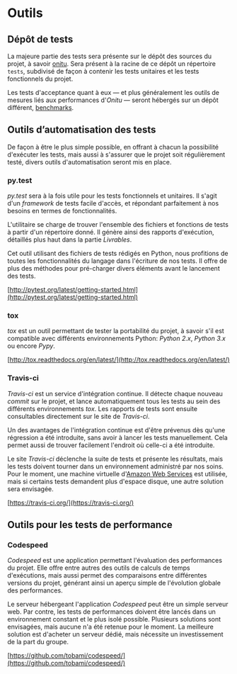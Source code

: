 # Outils

## Dépôt de tests

La majeure partie des tests sera présente sur le dépôt des sources du projet, à savoir [onitu](https://github.com/onitu/onitu). Sera présent à la racine de ce dépôt un répertoire `tests`, subdivisé de façon à contenir les tests unitaires et les tests fonctionnels du projet.

Les tests d'acceptance quant à eux — et plus généralement les outils de mesures liés aux performances d'*Onitu* — seront hébergés sur un dépôt différent, [benchmarks](https://github.com/onitu/benchmarks).


## Outils d’automatisation des tests

De façon à être le plus simple possible, en offrant à chacun la possibilité d'exécuter les tests, mais aussi à s'assurer que le projet soit régulièrement testé, divers outils d'automatisation seront mis en place.

### py.test

*py.test* sera à la fois utile pour les tests fonctionnels et unitaires. Il s'agit d'un *framework* de tests facile d'accès, et répondant parfaitement à nos besoins en termes de fonctionnalités.

L'utilitaire se charge de trouver l'ensemble des fichiers et fonctions de tests à partir d'un répertoire donné. Il génère ainsi des rapports d'exécution, détaillés plus haut dans la partie *Livrables*.

Cet outil utilisant des fichiers de tests rédigés en Python, nous profitions de toutes les fonctionnalités du langage dans l'écriture de nos tests. Il offre de plus des méthodes pour pré-charger divers éléments avant le lancement des tests.

[http://pytest.org/latest/getting-started.html](http://pytest.org/latest/getting-started.html)

### tox

*tox* est un outil permettant de tester la portabilité du projet, à savoir s'il est compatible avec différents environnements Python: *Python 2.x*, *Python 3.x* ou encore *Pypy*.

[http://tox.readthedocs.org/en/latest/](http://tox.readthedocs.org/en/latest/)

### Travis-ci

*Travis-ci* est un service d'intégration continue. Il détecte chaque nouveau *commit* sur le projet, et lance automatiquement tous les tests au sein des différents environnements *tox*. Les rapports de tests sont ensuite consultables directement sur le site de *Travis-ci*.

Un des avantages de l'intégration continue est d'être prévenus dès qu'une régression a été introduite, sans avoir à lancer les tests manuellement. Cela permet aussi de trouver facilement l'endroit où celle-ci a été introduite.

Le site *Travis-ci* déclenche la suite de tests et présente les résultats, mais les tests doivent tourner dans un environnement administré par nos soins. Pour le moment, une machine virtuelle d'[Amazon Web Services](http://aws.amazon.com/fr/) est utilisée, mais si certains tests demandent plus d'espace disque, une autre solution sera envisagée.

[https://travis-ci.org/](https://travis-ci.org/)

## Outils pour les tests de performance

### Codespeed

*Codespeed* est une application permettant l'évaluation des performances du projet. Elle offre entre autres des outils de calculs de temps d'exécutions, mais aussi permet des comparaisons entre différentes versions du projet, générant ainsi un aperçu simple de l'évolution globale des performances.

Le serveur hébergeant l'application *Codespeed* peut être un simple serveur web. Par contre, les tests de performances doivent être lancés dans un environnement constant et le plus isolé possible. Plusieurs solutions sont envisagées, mais aucune n'a été retenue pour le moment. La meilleure solution est d'acheter un serveur dédié, mais nécessite un investissement de la part du groupe.

[https://github.com/tobami/codespeed/](https://github.com/tobami/codespeed/)
